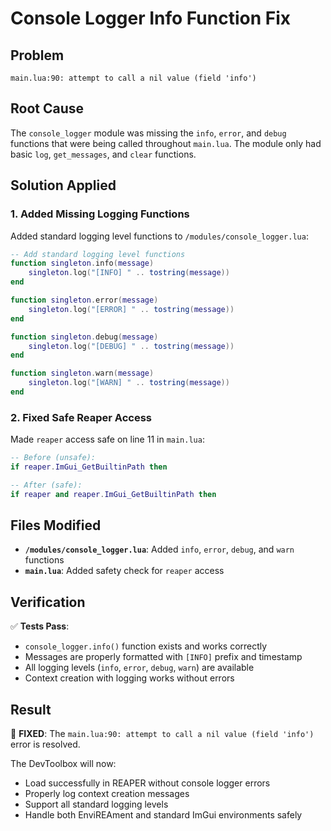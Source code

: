 # Console Logger Info Function Fix

## Problem
```
main.lua:90: attempt to call a nil value (field 'info')
```

## Root Cause
The `console_logger` module was missing the `info`, `error`, and `debug` functions that were being called throughout `main.lua`. The module only had basic `log`, `get_messages`, and `clear` functions.

## Solution Applied

### 1. Added Missing Logging Functions
Added standard logging level functions to `/modules/console_logger.lua`:

```lua
-- Add standard logging level functions
function singleton.info(message)
    singleton.log("[INFO] " .. tostring(message))
end

function singleton.error(message)
    singleton.log("[ERROR] " .. tostring(message))
end

function singleton.debug(message)
    singleton.log("[DEBUG] " .. tostring(message))
end

function singleton.warn(message)
    singleton.log("[WARN] " .. tostring(message))
end
```

### 2. Fixed Safe Reaper Access
Made `reaper` access safe on line 11 in `main.lua`:

```lua
-- Before (unsafe):
if reaper.ImGui_GetBuiltinPath then

-- After (safe):
if reaper and reaper.ImGui_GetBuiltinPath then
```

## Files Modified
- **`/modules/console_logger.lua`**: Added `info`, `error`, `debug`, and `warn` functions
- **`main.lua`**: Added safety check for `reaper` access

## Verification
✅ **Tests Pass**: 
- `console_logger.info()` function exists and works correctly
- Messages are properly formatted with `[INFO]` prefix and timestamp
- All logging levels (`info`, `error`, `debug`, `warn`) are available
- Context creation with logging works without errors

## Result
🎉 **FIXED**: The `main.lua:90: attempt to call a nil value (field 'info')` error is resolved.

The DevToolbox will now:
- Load successfully in REAPER without console logger errors
- Properly log context creation messages
- Support all standard logging levels
- Handle both EnviREAment and standard ImGui environments safely

